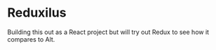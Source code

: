 # Reduxilus

Building this out as a React project but will try out Redux to see how it compares to Alt. 

